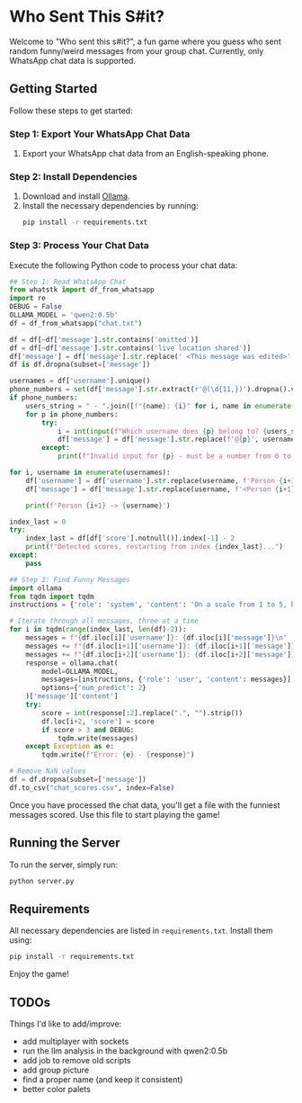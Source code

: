 # Who Sent This S#it?

Welcome to "Who sent this s#it?", a fun game where you guess who sent random funny/weird messages from your group chat. Currently, only WhatsApp chat data is supported. 

## Getting Started

Follow these steps to get started:

### Step 1: Export Your WhatsApp Chat Data

1. Export your WhatsApp chat data from an English-speaking phone.

### Step 2: Install Dependencies

1. Download and install [Ollama](https://ollama.com/download).
2. Install the necessary dependencies by running:
    ```bash
    pip install -r requirements.txt
    ```

### Step 3: Process Your Chat Data

Execute the following Python code to process your chat data:

```python
## Step 1: Read WhatsApp Chat
from whatstk import df_from_whatsapp
import re
DEBUG = False
OLLAMA_MODEL = 'qwen2:0.5b'
df = df_from_whatsapp("chat.txt")

df = df[~df['message'].str.contains('omitted')]
df = df[~df['message'].str.contains('live location shared')]
df['message'] = df['message'].str.replace(' <This message was edited>', '')
df is df.dropna(subset=['message'])

usernames = df['username'].unique()
phone_numbers = set(df['message'].str.extract(r'@(\d{11,})').dropna().values.flatten())
if phone_numbers:
    users_string = " - ".join([f"{name}: {i}" for i, name in enumerate(usernames)])
    for p in phone_numbers:
        try:
            i = int(input(f"Which username does {p} belong to? {users_string}"))
            df['message'] = df['message'].str.replace(f'@{p}', usernames[i])
        except:
            print(f"Invalid input for {p} - must be a number from 0 to {len(usernames)-1}")

for i, username in enumerate(usernames):
    df['username'] = df['username'].str.replace(username, f'Person {i+1}')
    df['message'] = df['message'].str.replace(username, f'<Person {i+1}>', flags=re.IGNORECASE)

    print(f'Person {i+1} -> {username}')

index_last = 0
try:
    index_last = df[df['score'].notnull()].index[-1] - 2
    print(f"Detected scores, restarting from index {index_last}...")
except:
    pass

## Step 2: Find Funny Messages
import ollama
from tqdm import tqdm
instructions = {'role': 'system', 'content': 'On a scale from 1 to 5, how weird is this conversation? [ONLY REPLY WITH A NUMBER - 1 is not weird, 5 is very weird]'}

# Iterate through all messages, three at a time
for i in tqdm(range(index_last, len(df)-2)):
    messages = f"{df.iloc[i]['username']}: {df.iloc[i]['message']}\n"
    messages += f"{df.iloc[i+1]['username']}: {df.iloc[i+1]['message']}\n"
    messages += f"{df.iloc[i+2]['username']}: {df.iloc[i+2]['message']}\n"
    response = ollama.chat(
        model=OLLAMA_MODEL,
        messages=[instructions, {'role': 'user', 'content': messages}],
        options={'num_predict': 2}
    )['message']['content']
    try:
        score = int(response[:2].replace(".", "").strip())
        df.loc[i+2, 'score'] = score
        if score > 3 and DEBUG:
            tqdm.write(messages)
    except Exception as e:
        tqdm.write(f"Error: {e} - {response}")

# Remove NaN values
df = df.dropna(subset=['message'])
df.to_csv("chat_scores.csv", index=False)
```

Once you have processed the chat data, you'll get a file with the funniest messages scored. Use this file to start playing the game!

## Running the Server

To run the server, simply run:

```bash
python server.py
```

## Requirements

All necessary dependencies are listed in `requirements.txt`. Install them using:

```bash
pip install -r requirements.txt
```

Enjoy the game!

## TODOs
Things I'd like to add/improve:
- add multiplayer with sockets
- run the llm analysis in the background with qwen2:0.5b
- add job to remove old scripts
- add group picture
- find a proper name (and keep it consistent)
- better color palets
